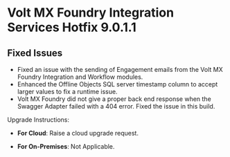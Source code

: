                            

Volt MX  Foundry Integration Services Hotfix 9.0.1.1
==================================================

Fixed Issues
------------

*   Fixed an issue with the sending of Engagement emails from the Volt MX Foundry Integration and Workflow modules.
*   Enhanced the Offline Objects SQL server timestamp column to accept larger values to fix a runtime issue.
*   Volt MX Foundry did not give a proper back end response when the Swagger Adapter failed with a 404 error. Fixed the issue in this build.

Upgrade Instructions:

*   **For Cloud**: Raise a cloud upgrade request.  
    
*   **For On-Premises**: Not Applicable.
